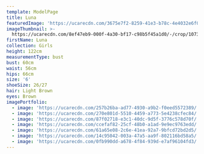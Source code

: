 ```yaml
---
template: ModelPage
title: Luna
featuredImage: 'https://ucarecdn.com/3675e7f2-8259-41e3-b78c-4e4032e6f0fb/'
imageThumbnail: >-
  https://ucarecdn.com/8ef47eb9-000f-4a30-bf17-c98b5f45a1d0/-/crop/1073x1245/622,92/-/preview/
firstName: Luna
collection: Girls
height: 122cm
measurementType: bust
bust: 60cm
waist: 56cm
hips: 66cm
size: '6'
shoeSize: 26/27
hair: Light Brown
eyes: Brown
imagePortfolio:
  - image: 'https://ucarecdn.com/257b26ba-ad77-4930-a9b2-f0eed5572389/'
  - image: 'https://ucarecdn.com/270e801d-5510-4459-a773-5e4238cfec84/'
  - image: 'https://ucarecdn.com/87f02718-e3c1-40dc-9d5f-3776c578d70f/'
  - image: 'https://ucarecdn.com/ccefaf82-25cf-48b0-a1ad-9e9ec9763edd/'
  - image: 'https://ucarecdn.com/61a65e08-2c6e-41ea-92a7-9bfcd72bd2d5/'
  - image: 'https://ucarecdn.com/14c95042-003a-47a5-aa9f-802116bd58a5/'
  - image: 'https://ucarecdn.com/0fb990dd-a678-4f84-939d-e7af96104fd3/'
---
```


